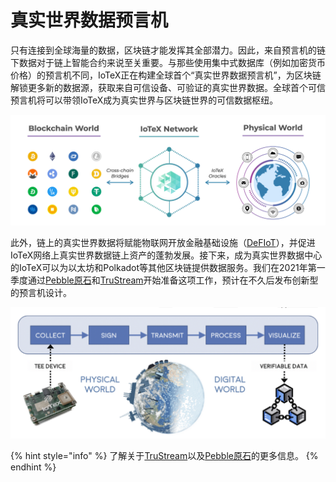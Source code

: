 # 真实世界数据预言机



只有连接到全球海量的数据，区块链才能发挥其全部潜力。因此，来自预言机的链下数据对于链上智能合约来说至关重要。与那些使用集中式数据库（例如加密货币价格）的预言机不同，IoTeX正在构建全球首个“真实世界数据预言机”，为区块链解锁更多新的数据源，获取来自可信设备、可验证的真实世界数据。全球首个可信预言机将可以带领IoTeX成为真实世界与区块链世界的可信数据枢纽。

![](../.gitbook/assets/image%20%2816%29.png)

此外，链上的真实世界数据将赋能物联网开放金融基础设施（[DeFIoT](https://iotex.medium.com/defiot-unlocking-the-trillion-dollar-iot-data-market-c76a5204cb0e)），并促进IoTeX网络上真实世界数据链上资产的蓬勃发展。接下来，成为真实世界数据中心的IoTeX可以为以太坊和Polkadot等其他区块链提供数据服务。我们在2021年第一季度通过[Pebble原石](https://iotex.io/pebble)和[TruStream](https://medium.com/iotex/introducing-trustream-a-protocol-for-verifiable-real-time-iot-data-6353db7bc113)开始准备这项工作，预计在不久后发布创新型的预言机设计。

![Bringing verifiable, real world data to the IoTeX blockchain.](../.gitbook/assets/image%20%2835%29.png)

{% hint style="info" %}
了解关于[TruStream](https://medium.com/iotex/introducing-trustream-a-protocol-for-verifiable-real-time-iot-data-6353db7bc113)以及[Pebble原石](https://iotex.io/pebble)的更多信息。
{% endhint %}

